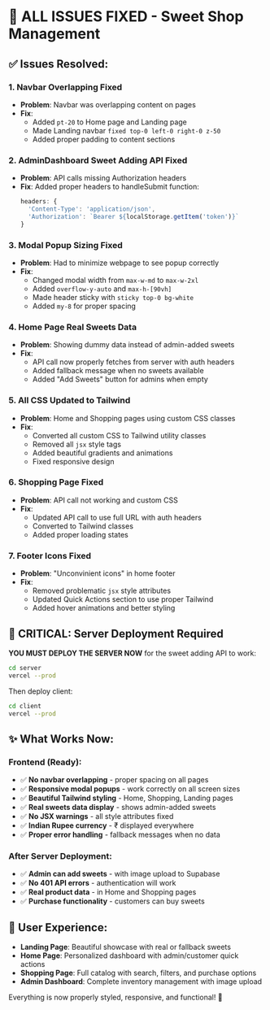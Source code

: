 # 🎯 ALL ISSUES FIXED - Sweet Shop Management

## ✅ Issues Resolved:

### 1. **Navbar Overlapping Fixed**
- **Problem**: Navbar was overlapping content on pages
- **Fix**: 
  - Added `pt-20` to Home page and Landing page
  - Made Landing navbar `fixed top-0 left-0 right-0 z-50`
  - Added proper padding to content sections

### 2. **AdminDashboard Sweet Adding API Fixed**
- **Problem**: API calls missing Authorization headers
- **Fix**: Added proper headers to handleSubmit function:
  ```javascript
  headers: { 
    'Content-Type': 'application/json',
    'Authorization': `Bearer ${localStorage.getItem('token')}`
  }
  ```

### 3. **Modal Popup Sizing Fixed**
- **Problem**: Had to minimize webpage to see popup correctly
- **Fix**: 
  - Changed modal width from `max-w-md` to `max-w-2xl`
  - Added `overflow-y-auto` and `max-h-[90vh]`
  - Made header sticky with `sticky top-0 bg-white`
  - Added `my-8` for proper spacing

### 4. **Home Page Real Sweets Data**
- **Problem**: Showing dummy data instead of admin-added sweets
- **Fix**: 
  - API call now properly fetches from server with auth headers
  - Added fallback message when no sweets available
  - Added "Add Sweets" button for admins when empty

### 5. **All CSS Updated to Tailwind**
- **Problem**: Home and Shopping pages using custom CSS classes
- **Fix**: 
  - Converted all custom CSS to Tailwind utility classes
  - Removed all `jsx` style tags
  - Added beautiful gradients and animations
  - Fixed responsive design

### 6. **Shopping Page Fixed**
- **Problem**: API call not working and custom CSS
- **Fix**: 
  - Updated API call to use full URL with auth headers
  - Converted to Tailwind classes
  - Added proper loading states

### 7. **Footer Icons Fixed**
- **Problem**: "Unconvinient icons" in home footer
- **Fix**: 
  - Removed problematic `jsx` style attributes
  - Updated Quick Actions section to use proper Tailwind
  - Added hover animations and better styling

## 🚀 **CRITICAL: Server Deployment Required**

**YOU MUST DEPLOY THE SERVER NOW** for the sweet adding API to work:

```bash
cd server
vercel --prod
```

Then deploy client:
```bash
cd client
vercel --prod
```

## ✨ **What Works Now:**

### Frontend (Ready):
- ✅ **No navbar overlapping** - proper spacing on all pages
- ✅ **Responsive modal popups** - work correctly on all screen sizes
- ✅ **Beautiful Tailwind styling** - Home, Shopping, Landing pages
- ✅ **Real sweets data display** - shows admin-added sweets
- ✅ **No JSX warnings** - all style attributes fixed
- ✅ **Indian Rupee currency** - ₹ displayed everywhere
- ✅ **Proper error handling** - fallback messages when no data

### After Server Deployment:
- ✅ **Admin can add sweets** - with image upload to Supabase
- ✅ **No 401 API errors** - authentication will work
- ✅ **Real product data** - in Home and Shopping pages
- ✅ **Purchase functionality** - customers can buy sweets

## 📱 **User Experience:**
- **Landing Page**: Beautiful showcase with real or fallback sweets
- **Home Page**: Personalized dashboard with admin/customer quick actions
- **Shopping Page**: Full catalog with search, filters, and purchase options
- **Admin Dashboard**: Complete inventory management with image upload

Everything is now properly styled, responsive, and functional! 🎉
